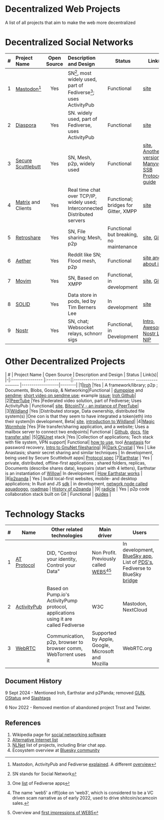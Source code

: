 # Decentralized Web Projects
A list of all projects that aim to make the web more decentralized

# Decentralized Social Networks 

| # |   Project Name                             |  Open Source |  Description and  Design                             | Status       |  Link(s)|
|-|:----------------                             |:------------:|:-----------------------------------------------------|--------------|--------|
|1| [Mastodon](https://joinmastodon.org/)[^1]    | Yes          | SN[^2], most widely used, part of Fediverse[^3]; uses ActivityPub| Functional|  [site](https://joinmastodon.org/) |
|2| [Diaspora](https://diasporafoundation.org)   | Yes          | SN. widely used, part of Fediverse, uses ActivityPub | Functional |  [site](https://diasporafoundation.org)|
|3| [Secure Scuttlebutt](https://scuttlebutt.nz) | Yes          | SN, Mesh, p2p, widely used                           |Functional    |[site](https://scuttlebutt.nz), [Another version, Manyverse](https://www.manyver.se/), [SSB Protocol guide](https://ssbc.github.io/scuttlebutt-protocol-guide)|
|4| [Matrix](https://matrix.org/) and Clients    |Yes           | Real time chat over TCP/IP, widely used; Interconnected Distributed servers|Functional; bridges for Gitter, XMPP|[site](https://matrix.org/)|
|5| [Retroshare](https://retroshare.cc)          | Yes          | SN, File sharing; Mesh, p2p                          |Functional but breaking, no maintenance|[site](https://retroshare.cc), [Github](https://github.com/RetroShare/RetroShare)|
|6| [Aether](https://getaether.net)              | Yes          |Reddit like SN; Flood mesh, p2p                       |Functional    |[site and about info](https://getaether.net/about-contact/) |
|7| [Movim](https://github.com/movim/movim)      | Yes          |SN, Based on XMPP                                     |Functional, in development|[site](https://movim.eu/), [Github](https://github.com/movim/movim)|
|8| [SOLID](https://solidproject.org)            | Yes          |Data store in pods, led by Tim Berners Lee            |In development| [site](https://solidproject.org) |
|9|[Nostr](https://github.com/nostr-protocol/nostr)|Yes         |SN, chat; Websocket relays, schnorr sigs              |Functional, in Development|[Intro](https://github.com/nostr-protocol/nostr), [Awesome Nostr List](https://github.com/aljazceru/awesome-nostr), [NIP](https://github.com/nostr-protocol/nips)|


# Other Decentralized Projects
| # |   Project Name                             |  Open Source |  Description and Design                                                       | Status            |  Link(s)|
|-|:----------------                             |:------------:|:-------------------------------       ------------------                      |-------------------|--------|
|1|[Iroh](https://www.iroh.computer/)            |Yes           | A framework/library; p2p ;  Documents, Blobs, Gossip, & Networking|Functional | [dumppipe](https://www.dumbpipe.dev/) and [sendme](https://github.com/n0-computer/sendme); [short video on sendme use](https://twitter.com/iroh_n0/status/1737854297122197741); example [issue](https://github.com/n0-computer/iroh/issues/2317);   [Iroh Github](https://github.com/n0-computer/iroh)|
|2|[PeerTube](https://joinpeertube.org)          |Yes           |Federated video solution, part of Fediverse; Uses ActivityPub                  | Functional| [site](https://joinpeertube.org/), [BitcoinTV - an instance of PeerTube](https://bitcointv.com)|
|3|[Wildland](https://wildland.io)               |Yes           |Distributed storage, Data ownership, distributed file system(s)   |One con is that they seem to have integrated a token(eth) into their system|In development, Beta| [site](https://wildland.io), [introduction to Wildland](https://golem.foundation/2020/04/09/wildland.html)|
|4|[Magic Wormhole](https://github.com/magic-wormhole/magic-wormhole) |Yes          |File transfer/sharing application, and a website; Uses a mailbox server to connect two endpoints| Functional | [Github](https://github.com/magic-wormhole/magic-wormhole), [docs](https://magic-wormhole.readthedocs.io/en/latest/), [file transfer site](https://wormhole.app/)|
|5|[GNUnet](https://www.gnunet.org) stack        |Yes           |Collection of applications; Tech stack with file system, VPN support| Functional| [how to use](https://www.gnunet.org/en/use.html), tool [Anastasis](https://anastasis.lu/en/index.html) for password recovery, [Intro to GnuNet filesharing](https://clehaxze.tw/gemlog/2022/08-10-gnunet-file-sharing-tutorial-and-an-alternative-to-ipfs.gmi)|
|6|[Dark Crystal](https://darkcrystal.pw/)       | Yes          | Like Anastasis;  shamir secret sharing and similar techniques                  | In development, being used by Secure Scuttlebutt apps| [Protocol spec](https://darkcrystal.pw/protocol-specification/)
|7|[Earthstar](https://earthstar-project.org/)   | Yes          | private, distributed, offline-first applications ; shared folders, replicas, Documents (describe shares data), keypairs (start with 4 letters), Earthstar is an instantiation of [Willow](https://willowprotocol.org/index.html#willow)| In development | [How Earthstar works](https://earthstar-project.org/docs/how-it-works) | 
|8|[p2panda](https://p2panda.org/)               | Yes          | build local-first websites, mobile- and desktop applications; In Rust and JS [sdk](https://p2panda.org/sdks/)  | in development, [network node called aquadoggo](https://github.com/p2panda/aquadoggo/), [roadmap](https://p2panda.org/about/roadmap) | [History of p2panda](https://p2panda.org/about/history) |
|9| [radicle](https://radicle.xyz/)              | Yes          | p2p code collaboration stack built on Git                                    | Functional | [guides](https://radicle.xyz/guides) |

# Technology Stacks

|#| Name           | Other related technologies | Main driver |  Users      |
|-|----------------|----------------------------|-------------|-------------|
|1|[AT Protocol](https://atproto.com/)  |DID, "Control your identity, Control your Data" |Non Profit. Previously called [WEB5](https://developer.tbd.website/projects/web5/)[^4][^5]    |In development, [BlueSky app](https://bsky.app/), List of [PDS's](https://blue.mackuba.eu/directory/pdses), Fediverse to BlueSky [bridge](https://fed.brid.gy/)  | 
|2|[ActivityPub](https://en.wikipedia.org/wiki/ActivityPub)     |Based on Pump.io's ActivityPump protocol, applications using it are called Fediverse | W3C            | Mastodon, NextCloud |
|3|[WebRTC](https://webrtc.org)|Communication, p2p, browser to browser comm, WebTorrent uses it |Supported by Apple, Google, Microsoft and Mozilla| WebRTC.org |


## Document History

9 Sept 2024 - Mentioned Iroh, Earthstar and p2Panda; removed [GUN](https://gun.eco/), [OStatus](https://en.wikipedia.org/wiki/OStatus) and [Slashtags](https://github.com/synonymdev/slashtags)

6 Nov 2022 - Removed mention of abandoned project Trsst and Twister. 

[^1]: Mastodon, ActivityPub and Fediverse [explained](https://savjee.be/videos/simply-explained/mastodon-and-fediverse-explained). A different [overview](https://nerdica.net/display/84f7f58b-11196d1d6724ab77-583f6578)
[^2]: SN stands for Social Network
[^3]: One [list](https://delightful.club/delightful-fediverse-apps) of Fediverse apps
[^4]: The name 'web5' a riff/joke on 'web3', which is considered to be a VC driven scam narrative as of early 2022, used to drive shitcoin/scamcoin sales.
[^5]: Overview and [first impressions of WEB5](https://educatedguesswork.org/posts/web5-first-impressions)


## References
1. Wikipedia page for [social networking software](https://en.wikipedia.org/wiki/Comparison_of_software_and_protocols_for_distributed_social_networking)
2. [Alternative Internet list](https://github.com/redecentralize/alternative-internet)
3. [NLNet](https://nlnet.nl/project/current.html) list of projects, including Briar chat app.
4. Ecosystem overview at [Bluesky community](https://gitlab.com/bluesky-community1/decentralized-ecosystem/-/blob/master/README.md)
